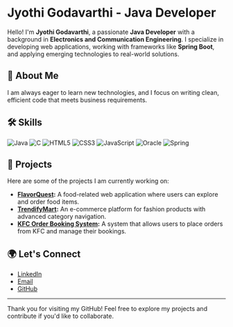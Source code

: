 # Jyothi Godavarthi - Java Developer

Hello! I'm **Jyothi Godavarthi**, a passionate **Java Developer** with a background in **Electronics and Communication Engineering**. I specialize in developing web applications, working with frameworks like **Spring Boot**, and applying emerging technologies to real-world solutions.

## 🌱 About Me

I am always eager to learn new technologies, and I focus on writing clean, efficient code that meets business requirements. 

## 🛠️ Skills

![Java](https://upload.wikimedia.org/wikipedia/commons/3/30/Java_programming_language_logo.svg)
![C](https://upload.wikimedia.org/wikipedia/commons/1/1e/C_Programming_Language.svg)
![HTML5](https://upload.wikimedia.org/wikipedia/commons/5/5c/HTML5_logo_and_wordmark.svg)
![CSS3](https://upload.wikimedia.org/wikipedia/commons/6/64/CSS3_logo.svg)
![JavaScript](https://upload.wikimedia.org/wikipedia/commons/6/61/JavaScript_logo_2.svg)
![Oracle](https://upload.wikimedia.org/wikipedia/commons/9/98/Oracle_logo.svg)
![Spring](https://upload.wikimedia.org/wikipedia/commons/5/52/Spring_Framework_Logo_2018.svg)






## 🚀 Projects

Here are some of the projects I am currently working on:

- **[FlavorQuest](https://github.com/Jyothigodavarthi/FlavorQuest):** A food-related web application where users can explore and order food items.
- **[TrendifyMart](https://github.com/Jyothigodavarthi/TrendifyMart):** An e-commerce platform for fashion products with advanced category navigation.
- **[KFC Order Booking System](https://github.com/Jyothigodavarthi/KFC-Order-Booking-System):** A system that allows users to place orders from KFC and manage their bookings.

## 🌍 Let's Connect

- [LinkedIn](https://www.linkedin.com/in/jyothigodavarthi)
- [Email](mailto:jyothigodavarthi13@gmail.com)
- [GitHub](https://github.com/Jyothigodavarthi)

---

Thank you for visiting my GitHub! Feel free to explore my projects and contribute if you'd like to collaborate.
